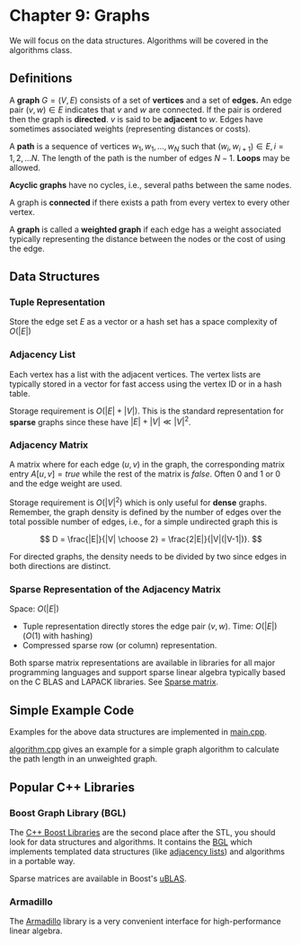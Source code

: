 # Chapter 9: Graphs

We will focus on the data structures. Algorithms will be covered in the algorithms class.

## Definitions

A **graph** $G = (V, E)$ consists of a set of **vertices** and a 
set of **edges.** An edge pair $(v, w) \in E$ indicates that $v$ and $w$ are 
connected. If the pair is ordered then the graph is **directed**.
$v$ is said to be **adjacent** to $w$. Edges have sometimes associated 
weights (representing distances or costs).

A **path** is a sequence of vertices $w_1, w_1, ..., w_N$ such that
$(w_i,w_{i+1}) \in E, i = 1, 2, ... N$. The length of the path is the 
number of edges $N - 1$. **Loops** may be allowed.

**Acyclic graphs** have no cycles, i.e., several paths between the same nodes.

A graph is **connected** if there exists a path from every vertex to 
every other vertex.

A **graph** is called a **weighted graph** if each edge has a weight associated typically representing
the distance between the nodes or the cost of using the edge.

## Data Structures

### Tuple Representation

Store the edge set $E$ as a vector or a hash set has a space complexity of $O(|E|)$

### Adjacency List

Each vertex has a list with the adjacent vertices. The vertex lists are typically stored in a vector for fast access using the 
vertex ID or in a hash table.

Storage requirement is $O(|E| + |V|)$. This is the standard representation for **sparse** graphs since these have
$|E| + |V| \ll |V|^2$.

### Adjacency Matrix

A matrix where for each edge $(u, v)$ in the graph, the corresponding matrix entry $A[u, v] = true$ 
while the rest of the matrix is $false$. Often 0 and 1 or 0 and the edge weight are used.

Storage requirement is $O(|V|^2)$ which is only useful for **dense** graphs. Remember, the graph density is defined
by the number of edges over the total possible number of edges, i.e., for a simple undirected graph this is

$$
D = \frac{|E|}{|V| \choose 2} = \frac{2|E|}{|V|(|V-1|)}.
$$

For directed graphs, the density needs to be divided by two since edges in both directions are distinct.

### Sparse Representation of the Adjacency Matrix

Space: $O(|E|)$ 

* Tuple representation directly stores the edge pair $(v, w)$. Time: $O(|E|)$ ($O(1)$ with hashing)
* Compressed sparse row (or column) representation.

Both sparse matrix representations are available in libraries for all major programming languages 
and support sparse linear algebra typically based on the C BLAS and LAPACK libraries.
See [Sparse matrix](https://en.wikipedia.org/wiki/Sparse_matrix). 

## Simple Example Code

Examples for the above data structures are implemented in [main.cpp](main.cpp).

[algorithm.cpp](algorithm.cpp) gives an example for a simple graph algorithm to calculate the path length in 
an unweighted graph.

## Popular C++ Libraries 

### Boost Graph Library (BGL)

The [C++ Boost Libraries](https://www.boost.org/) are the second place after the STL, you should look for data structures and algorithms. It contains the [BGL](https://www.boost.org/doc/libs/1_79_0/libs/graph/doc/index.html) which implements
templated data structures (like [adjacency lists](https://www.boost.org/doc/libs/1_79_0/libs/graph/doc/adjacency_list.html)) and algorithms in a portable way.

Sparse matrices are available in Boost's [uBLAS](https://www.boost.org/doc/libs/1_79_0/libs/numeric/ublas/doc/index.html).

### Armadillo

The [Armadillo](https://en.wikipedia.org/wiki/Armadillo_(C%2B%2B_library)) library is a very convenient interface for high-performance linear algebra. 